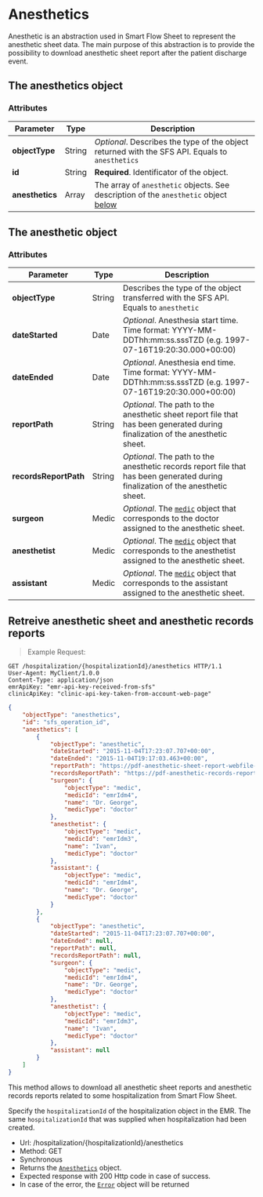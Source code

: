 # Anesthetics

Anesthetic is an abstraction used in Smart Flow Sheet to represent the anesthetic sheet data. The main purpose of this abstraction is to provide the possibility to download anesthetic sheet report after the patient discharge event. 

## The anesthetics object

### Attributes

Parameter | Type | Description
---------- | ------- | -------
**objectType** | String | *Optional*. Describes the type of the object returned with the SFS API. Equals to `anesthetics`
**id** | String | **Required**. Identificator of the object. 
**anesthetics** | Array | The array of `anesthetic` objects. See description of the `anesthetic` object [below](#the-anesthetic-object)


## The anesthetic object

### Attributes

Parameter | Type | Description
---------- | ------- | -------
**objectType** | String | Describes the type of the object transferred with the SFS API. Equals to `anesthetic`
**dateStarted** | Date | *Optional*. Anesthesia start time. Time format: YYYY-MM-DDThh:mm:ss.sssTZD (e.g. 1997-07-16T19:20:30.000+00:00)
**dateEnded** | Date | *Optional*. Anesthesia end time. Time format: YYYY-MM-DDThh:mm:ss.sssTZD (e.g. 1997-07-16T19:20:30.000+00:00)
**reportPath** | String | *Optional*. The path to the anesthetic sheet report file that has been generated during finalization of the anesthetic sheet.
**recordsReportPath** | String | *Optional*. The path to the anesthetic records report file that has been generated during finalization of the anesthetic sheet.
**surgeon** | Medic | *Optional*. The [`medic`](#the-medic-object) object that corresponds to the doctor assigned to the anesthetic sheet.
**anesthetist** | Medic | *Optional*. The [`medic`](#the-medic-object) object that corresponds to the anesthetist assigned to the anesthetic sheet.
**assistant** | Medic | *Optional*. The [`medic`](#the-medic-object) object that corresponds to the assistant assigned to the anesthetic sheet.


## Retreive anesthetic sheet and anesthetic records reports

> Example Request:

```http
GET /hospitalization/{hospitalizationId}/anesthetics HTTP/1.1
User-Agent: MyClient/1.0.0
Content-Type: application/json
emrApiKey: "emr-api-key-received-from-sfs"
clinicApiKey: "clinic-api-key-taken-from-account-web-page"
```
```json
{
	"objectType": "anesthetics",
	"id": "sfs_operation_id",
	"anesthetics": [
		{
	        "objectType": "anesthetic",
	        "dateStarted": "2015-11-04T17:23:07.707+00:00",
	        "dateEnded": "2015-11-04T19:17:03.463+00:00",
	        "reportPath": "https://pdf-anesthetic-sheet-report-webfile-path",
            "recordsReportPath": "https://pdf-anesthetic-records-report-webfile-path",
	        "surgeon": {
	            "objectType": "medic",
	            "medicId": "emrIdm4",
	            "name": "Dr. George",
	            "medicType": "doctor"
	        },
	        "anesthetist": {
	            "objectType": "medic",
	            "medicId": "emrIdm3",
	            "name": "Ivan",
	            "medicType": "doctor"
	        },
	        "assistant": {
	            "objectType": "medic",
	            "medicId": "emrIdm4",
	            "name": "Dr. George",
	            "medicType": "doctor"
	        }
		},
		{
	        "objectType": "anesthetic",
	        "dateStarted": "2015-11-04T17:23:07.707+00:00",
	        "dateEnded": null,
	        "reportPath": null,
            "recordsReportPath": null,
	        "surgeon": {
	            "objectType": "medic",
	            "medicId": "emrIdm4",
	            "name": "Dr. George",
	            "medicType": "doctor"
	        },
	        "anesthetist": {
	            "objectType": "medic",
	            "medicId": "emrIdm3",
	            "name": "Ivan",
	            "medicType": "doctor"
	        },
	        "assistant": null
		}
	]
}
```

This method allows to download all anesthetic sheet reports and anesthetic records reports related to some hospitalization from Smart Flow Sheet.

Specify the `hospitalizationId` of the hospitalization object in the EMR. The same `hospitalizationId` that was supplied when hospitalization had been created.

* Url: /hospitalization/{hospitalizationId}/anesthetics
* Method: GET
* Synchronous 
* Returns the [`Anesthetics`](#the-anesthetics-object) object.
* Expected response with 200 Http code in case of success.
* In case of the error, the [`Error`](#the-error-object) object will be returned


